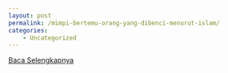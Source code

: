 ```yaml
---
layout: post
permalink: /mimpi-bertemu-orang-yang-dibenci-menurut-islam/
categories:
    - Uncategorized
---
```


[Baca Selengkapnya](/06)